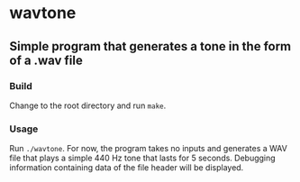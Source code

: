 # wavtone #

## Simple program that generates a tone in the form of a .wav file ##

### Build ###

Change to the root directory and run `make`.

### Usage ###

Run `./wavtone`. For now, the program takes no inputs and generates a WAV file that plays a simple 440 Hz tone that lasts for 5 seconds. Debugging information containing data of the file header will be displayed.
